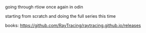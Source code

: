 going through rtiow once again in odin

starting from scratch and doing the full series this time

books: https://github.com/RayTracing/raytracing.github.io/releases
